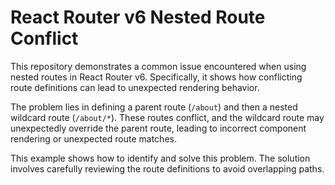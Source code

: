 # React Router v6 Nested Route Conflict

This repository demonstrates a common issue encountered when using nested routes in React Router v6.  Specifically, it shows how conflicting route definitions can lead to unexpected rendering behavior.

The problem lies in defining a parent route (`/about`) and then a nested wildcard route (`/about/*`).  These routes conflict, and the wildcard route may unexpectedly override the parent route, leading to incorrect component rendering or unexpected route matches. 

This example shows how to identify and solve this problem. The solution involves carefully reviewing the route definitions to avoid overlapping paths.